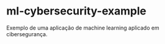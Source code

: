 # ml-cybersecurity-example
Exemplo de uma aplicação de machine learning aplicado em cibersegurança. 
